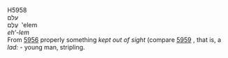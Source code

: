 <body>
  <p>H5958<br>  עלם  <br> עֶלֶם  ‎  ‛elem  <br><i>eh‘-lem </i><br>From <a href="h5956.htm">5956</a>  properly something <i>kept</i> <i>out</i> <i>of</i> <i>sight</i> (compare <a href="h5959.htm">5959</a> , that is, a <i>lad: - </i>young man, stripling.<br></p>
 </body>